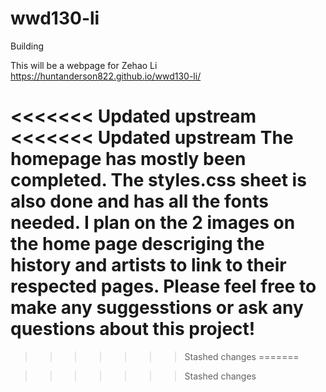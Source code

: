 # wwd130-li
Building

This will be a webpage for Zehao Li
https://huntanderson822.github.io/wwd130-li/

<<<<<<< Updated upstream
<<<<<<< Updated upstream
The homepage has mostly been completed. The styles.css sheet is also done and has all the fonts needed.
I plan on the 2 images on the home page descriging the history and artists to link to their respected pages.
Please feel free to make any suggesstions or ask any questions about this project!
=======

>>>>>>> Stashed changes
=======

>>>>>>> Stashed changes
